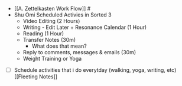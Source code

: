 - [[A. Zettelkasten Work Flow]]  #
- Shu Omi Scheduled Activies in Sorted 3
	- Video Editing (2 Hours)
	- Writing - Edit Later + Resonance Calendar (1 Hour)
	- Reading (1 Hour)
	- Transfer Notes (30m)
		- What does that mean?
	- Reply to comments, messages & emails (30m)
	- Weight Training or Yoga
- [ ] Schedule activities that i do everytday (walking, yoga, writing, etc)[[Fleeting Notes]]